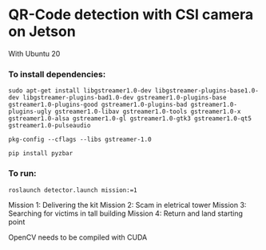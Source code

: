 # QR-Code detection with CSI camera on Jetson
With Ubuntu 20

### To install dependencies:

```
sudo apt-get install libgstreamer1.0-dev libgstreamer-plugins-base1.0-dev libgstreamer-plugins-bad1.0-dev gstreamer1.0-plugins-base gstreamer1.0-plugins-good gstreamer1.0-plugins-bad gstreamer1.0-plugins-ugly gstreamer1.0-libav gstreamer1.0-tools gstreamer1.0-x gstreamer1.0-alsa gstreamer1.0-gl gstreamer1.0-gtk3 gstreamer1.0-qt5 gstreamer1.0-pulseaudio

pkg-config --cflags --libs gstreamer-1.0
```

```
pip install pyzbar
```

### To run:

```
roslaunch detector.launch mission:=1
```

Mission 1: Delivering the kit
Mission 2: Scam in eletrical tower
Mission 3: Searching for victims in tall building
Mission 4: Return and land starting point

OpenCV needs to be compiled with CUDA
